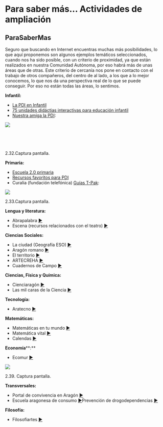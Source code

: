 
# Para saber más... Actividades de ampliación

## ParaSaberMas

Seguro que buscando en Internet encuentras muchas más posibilidades, lo que aquí proponemos son algunos ejemplos temáticos seleccionados, cuando nos ha sido posible, con un criterio de proximidad, ya que están realizados en nuestra Comunidad Autónoma, por eso habrá más de unas áreas que de otras. Este criterio de cercanía nos pone en contacto con el trabajo de otros compañeros, del centro de al lado, a los que a lo mejor conocemos, lo que nos da una perspectiva real de lo que se puede conseguir. Por eso no están todas las áreas, lo sentimos.

**Infantil:**

- [La PDI en Infantil](http://roble.pntic.mec.es/jprp0006/lectura_digital/22_la_pdi_en_infantil.html)
- [75 unidades didáctias interactivas para educación infantil](http://www.orientacionandujar.es/2010/08/20/75-unidades-didacticas-infantil-interactivas-y-para-pdi/)
- [Nuestra amiga la PDI](http://ciberespiral.org/bits/21/nuestra-amiga-la-pdi-en-el-aula-de-infantil/):


![](capturadaeducalandia.jpg)

 

 

2.32.Captura pantalla.

**Primaria:**

- [Escuela 2.0 primaria](http://www.catedu.es/Escuela20_Primaria/)
- [Recursos favoritos para PDI](http://www.mister-wong.es/user/RecursosPrimaria/pdi/)
- Curalia (fundación telefónica) [Guías T-Pak](http://curalia.fundaciontelefonica.com/grupos/guias-metodologicas-tpack-areas-instrumentales-para-primaria-y-secundaria/guias/):


![](capturadatelefonica.jpg)

2.33.Captura pantalla.

**Lengua y literatura:**

- Abrapalabra [►](http://www.catedu.es/abrapalabra/)
- Escena (recursos relacionados con el teatro) [►](http://www.catedu.es/escena/)

**Ciencias Sociales:**

- La ciudad (Geografía ESO) [►](http://catedu.es/materialesccss/)
- Aragón romano [►](http://catedu.es/aragonromano/)
- El territorio [►](http://catedu.es/el_paisaje/)
- ARTECREHA [►](http://www.artecreha.com/)
- Cuadernos de Campo [►](http://www.catedu.es/cuaderno_campo/)

**Ciencias, Física y Química:**

- Cienciaragón [►](http://catedu.es/cienciaragon/)
- Las mil caras de la Ciencia [►](http://www.lasmilcarasdelaciencia.com/)

**Tecnología:**

- Aratecno [►](http://catedu.es/aratecno/)

**Matemáticas:**

- Matemáticas en tu mundo [►](http://catedu.es/matematicas_mundo/)
- Matemática vital [►](http://matematicavital.com/)
- Calendas [►](http://catedu.es/calendas/)

**Economía****:**

- Ecomur [►](http://www.ecomur.com/)


![](capturadaecono.jpg)

2.39. Captura pantalla.

**Transversales:**

- Portal de convivencia en Aragón [►](http://www.catedu.es/convivencia/)
- Escuela aragonesa de consumo [►](http://catedu.es/consumo)Prevención de drogodependencias [►](http://catedu.es/drogodependencias)

**Filosofía:**

- Filosofiartes [►](http://www.catedu.es/filosofiartes/)

